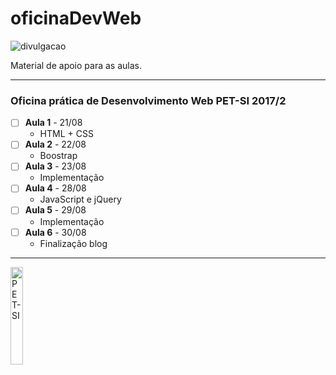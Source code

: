 # oficinaDevWeb
![divulgacao](https://github.com/rwfazul/oficinaDevWeb/blob/master/_imagens/divulgacao.png)

Material de apoio para as aulas. 

-----------------------------------------------------------------

### Oficina prática de Desenvolvimento Web PET-SI 2017/2

- [ ] **Aula 1** - 21/08
	+ HTML + CSS
- [ ] **Aula 2** - 22/08
	+ Boostrap 
- [ ] **Aula 3** - 23/08
	+ Implementação
- [ ] **Aula 4** - 28/08
	+ JavaScript e jQuery
- [ ] **Aula 5** - 29/08
	+ Implementação
- [ ] **Aula 6** - 30/08
	+ Finalização blog

-----------------------------------------------------------------

<img src="https://github.com/rwfazul/oficinaDevWeb/blob/master/_imagens/logo.png" width="20%" height="20%" alt="PET-SI" title="PET-SI">


